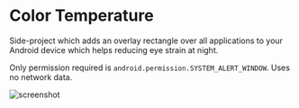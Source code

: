 # Color Temperature

Side-project which adds an overlay rectangle over all applications to your Android device which helps reducing eye strain at night.

Only permission required is `android.permission.SYSTEM_ALERT_WINDOW`. Uses no network data.

![screenshot](http://i.imgur.com/zyBiVdk.png)
